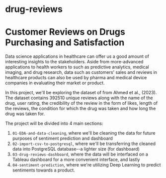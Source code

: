 # drug-reviews

# Customer Reviews on Drugs Purchasing and Satisfaction

Data science applications in healthcare can offer us a good amount of interesting insights to the stakeholders. Aside from more-advanced applications to health workers to such as predictive analytics, medical imaging, and drug research, data such as customers' sales and reviews in healthcare products can also be used by pharma and medical device companies in evaluating their market or product.

In this project, we'll be exploring the dataset of from Ahmed et al., (2023). The dataset contains 392510 unique reviews along with the name of the drug, user rating, the credibility of the review in the form of likes, length of the reviews, the condition for which the drug was taken and how long the drug was taken for.

The project will be divided into 4 main sections:
1. `01-EDA-and-data-cleaning`, where we'll be cleaning the data for future purposes of sentiment prediction and dashboard
2. `02-import-csv-to-postgresql`, where we'll be transferring the cleaned data into PostgreSQL database--a lighter size (for dashboard)
3. `03-drug-reviews-dashboard`, where the data will be interfaced on a Tableau dashboard for a more convenient interface, and lastly
4. `04-sentiment-prediction`, where we're utilizing Deep Learning to predict sentiments towards a product.

